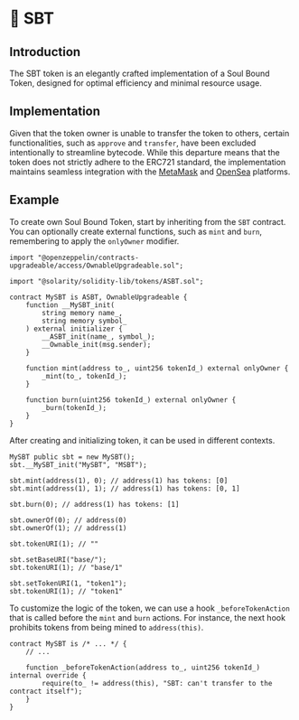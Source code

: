 # 👻 SBT

## Introduction

The SBT token is an elegantly crafted implementation of a Soul Bound Token, designed for optimal efficiency and minimal resource usage.

## Implementation

Given that the token owner is unable to transfer the token to others, certain functionalities, such as `approve` and `transfer`, have been excluded intentionally to streamline bytecode. While this departure means that the token does not strictly adhere to the ERC721 standard, the implementation maintains seamless integration with the [MetaMask](https://metamask.io/) and [OpenSea](https://opensea.io/) platforms.

## Example

To create own Soul Bound Token, start by inheriting from the `SBT` contract. You can optionally create external functions, such as `mint` and `burn`, remembering to apply the `onlyOwner` modifier.

```solidity
import "@openzeppelin/contracts-upgradeable/access/OwnableUpgradeable.sol";

import "@solarity/solidity-lib/tokens/ASBT.sol";

contract MySBT is ASBT, OwnableUpgradeable {
    function __MySBT_init(
        string memory name_, 
        string memory symbol_
    ) external initializer {
        __ASBT_init(name_, symbol_);
        __Ownable_init(msg.sender);
    }

    function mint(address to_, uint256 tokenId_) external onlyOwner {
        _mint(to_, tokenId_);
    }

    function burn(uint256 tokenId_) external onlyOwner {
        _burn(tokenId_);
    }
}
```

After creating and initializing token, it can be used in different contexts.

```solidity
MySBT public sbt = new MySBT();
sbt.__MySBT_init("MySBT", "MSBT");

sbt.mint(address(1), 0); // address(1) has tokens: [0]
sbt.mint(address(1), 1); // address(1) has tokens: [0, 1]

sbt.burn(0); // address(1) has tokens: [1]

sbt.ownerOf(0); // address(0)
sbt.ownerOf(1); // address(1)

sbt.tokenURI(1); // ""

sbt.setBaseURI("base/");
sbt.tokenURI(1); // "base/1"

sbt.setTokenURI(1, "token1");
sbt.tokenURI(1); // "token1"
```

To customize the logic of the token, we can use a hook `_beforeTokenAction` that is called before the `mint` and `burn` actions. For instance, the next hook prohibits tokens from being mined to `address(this)`.

```solidity
contract MySBT is /* ... */ {
    // ...
 
    function _beforeTokenAction(address to_, uint256 tokenId_) internal override {
        require(to_ != address(this), "SBT: can't transfer to the contract itself");
    }
}
```
